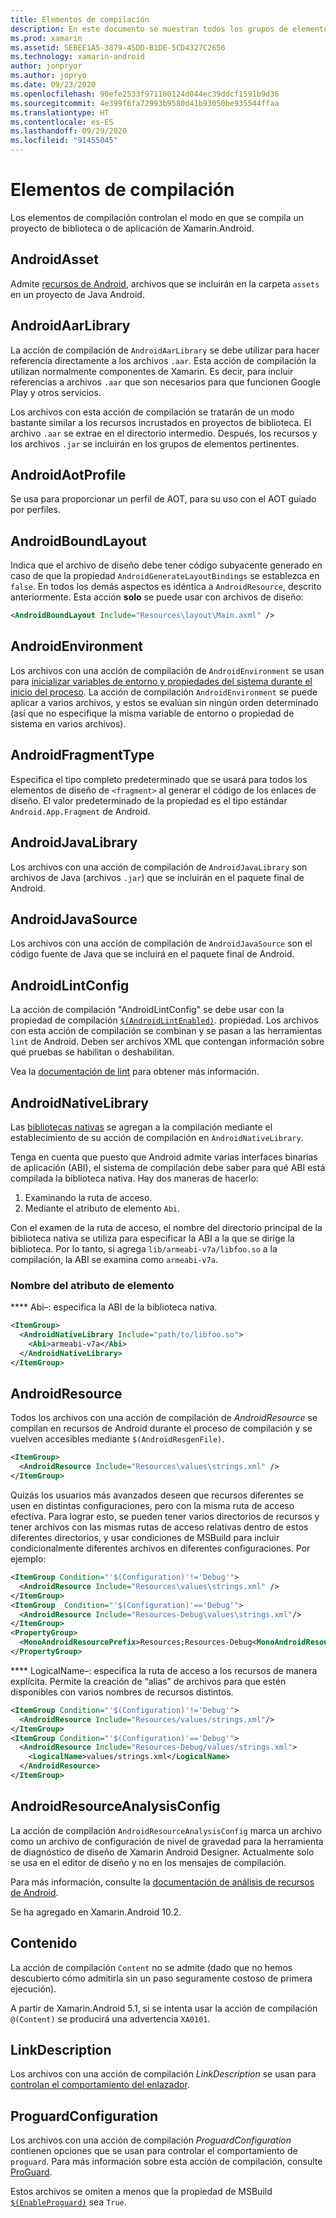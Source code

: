 ```yaml
---
title: Elementos de compilación
description: En este documento se muestran todos los grupos de elementos admitidos en el proceso de compilación de Xamarin.Android.
ms.prod: xamarin
ms.assetid: 5EBEE1A5-3879-45DD-B1DE-5CD4327C2656
ms.technology: xamarin-android
author: jonpryor
ms.author: jopryo
ms.date: 09/23/2020
ms.openlocfilehash: 90efe2533f971180124d044ec39ddcf1591b9d36
ms.sourcegitcommit: 4e399f6fa72993b9580d41b93050be935544ffaa
ms.translationtype: HT
ms.contentlocale: es-ES
ms.lasthandoff: 09/29/2020
ms.locfileid: "91455045"
---
```

# <a name="build-items"></a>Elementos de compilación

Los elementos de compilación controlan el modo en que se compila un proyecto de biblioteca o de aplicación de Xamarin.Android.

## <a name="androidasset"></a>AndroidAsset

Admite [recursos de Android](https://developer.android.com/guide/topics/resources/providing-resources#OriginalFiles), archivos que se incluirán en la carpeta `assets` en un proyecto de Java Android.

## <a name="androidaarlibrary"></a>AndroidAarLibrary

La acción de compilación de `AndroidAarLibrary` se debe utilizar para hacer referencia directamente a los archivos `.aar`. Esta acción de compilación la utilizan normalmente componentes de Xamarin. Es decir, para incluir referencias a archivos `.aar` que son necesarios para que funcionen Google Play y otros servicios.

Los archivos con esta acción de compilación se tratarán de un modo bastante similar a los recursos incrustados en proyectos de biblioteca. El archivo `.aar` se extrae en el directorio intermedio. Después, los recursos y los archivos `.jar` se incluirán en los grupos de elementos pertinentes.

## <a name="androidaotprofile"></a>AndroidAotProfile

Se usa para proporcionar un perfil de AOT, para su uso con el AOT guiado por perfiles.

## <a name="androidboundlayout"></a>AndroidBoundLayout

Indica que el archivo de diseño debe tener código subyacente generado en caso de que la propiedad `AndroidGenerateLayoutBindings` se establezca en `false`. En todos los demás aspectos es idéntica a `AndroidResource`, descrito anteriormente. Esta acción **solo** se puede usar con archivos de diseño:

```xml
<AndroidBoundLayout Include="Resources\layout\Main.axml" />
```

## <a name="androidenvironment"></a>AndroidEnvironment

Los archivos con una acción de compilación de `AndroidEnvironment` se usan para [inicializar variables de entorno y propiedades del sistema durante el inicio del proceso](~/android/deploy-test/environment.md).
La acción de compilación `AndroidEnvironment` se puede aplicar a varios archivos, y estos se evalúan sin ningún orden determinado (así que no especifique la misma variable de entorno o propiedad de sistema en varios archivos).

## <a name="androidfragmenttype"></a>AndroidFragmentType

Especifica el tipo completo predeterminado que se usará para todos los elementos de diseño de `<fragment>` al generar el código de los enlaces de diseño. El valor predeterminado de la propiedad es el tipo estándar `Android.App.Fragment` de Android.

## <a name="androidjavalibrary"></a>AndroidJavaLibrary

Los archivos con una acción de compilación de `AndroidJavaLibrary` son archivos de Java (archivos `.jar`) que se incluirán en el paquete final de Android.

## <a name="androidjavasource"></a>AndroidJavaSource

Los archivos con una acción de compilación de `AndroidJavaSource` son el código fuente de Java que se incluirá en el paquete final de Android.

## <a name="androidlintconfig"></a>AndroidLintConfig

La acción de compilación "AndroidLintConfig" se debe usar con la propiedad de compilación [`$(AndroidLintEnabled)`](~/android/deploy-test/building-apps/build-properties.md#androidlintenabled).
propiedad. Los archivos con esta acción de compilación se combinan y se pasan a las herramientas `lint` de Android. Deben ser archivos XML que contengan información sobre qué pruebas se habilitan o deshabilitan.

Vea la [documentación de lint](https://developer.android.com/studio/write/lint) para obtener más información.

## <a name="androidnativelibrary"></a>AndroidNativeLibrary

Las [bibliotecas nativas](~/android/platform/native-libraries.md) se agregan a la compilación mediante el establecimiento de su acción de compilación en `AndroidNativeLibrary`.

Tenga en cuenta que puesto que Android admite varias interfaces binarias de aplicación (ABI), el sistema de compilación debe saber para qué ABI está compilada la biblioteca nativa. Hay dos maneras de hacerlo:

1. Examinando la ruta de acceso.
2. Mediante el atributo de elemento `Abi`.

Con el examen de la ruta de acceso, el nombre del directorio principal de la biblioteca nativa se utiliza para especificar la ABI a la que se dirige la biblioteca. Por lo tanto, si agrega `lib/armeabi-v7a/libfoo.so` a la compilación, la ABI se examina como `armeabi-v7a`.

### <a name="item-attribute-name"></a>Nombre del atributo de elemento

**** Abi&ndash;: especifica la ABI de la biblioteca nativa.

```xml
<ItemGroup>
  <AndroidNativeLibrary Include="path/to/libfoo.so">
    <Abi>armeabi-v7a</Abi>
  </AndroidNativeLibrary>
</ItemGroup>
```

## <a name="androidresource"></a>AndroidResource

Todos los archivos con una acción de compilación de *AndroidResource* se compilan en recursos de Android durante el proceso de compilación y se vuelven accesibles mediante `$(AndroidResgenFile)`.

```xml
<ItemGroup>
  <AndroidResource Include="Resources\values\strings.xml" />
</ItemGroup>
```

Quizás los usuarios más avanzados deseen que recursos diferentes se usen en distintas configuraciones, pero con la misma ruta de acceso efectiva. Para lograr esto, se pueden tener varios directorios de recursos y tener archivos con las mismas rutas de acceso relativas dentro de estos diferentes directorios, y usar condiciones de MSBuild para incluir condicionalmente diferentes archivos en diferentes configuraciones. Por ejemplo:

```xml
<ItemGroup Condition="'$(Configuration)'!='Debug'">
  <AndroidResource Include="Resources\values\strings.xml" />
</ItemGroup>
<ItemGroup  Condition="'$(Configuration)'=='Debug'">
  <AndroidResource Include="Resources-Debug\values\strings.xml"/>
</ItemGroup>
<PropertyGroup>
  <MonoAndroidResourcePrefix>Resources;Resources-Debug<MonoAndroidResourcePrefix>
</PropertyGroup>
```

**** LogicalName&ndash;: especifica la ruta de acceso a los recursos de manera explícita. Permite la creación de &ldquo;alias&rdquo; de archivos para que estén disponibles con varios nombres de recursos distintos.

```xml
<ItemGroup Condition="'$(Configuration)'!='Debug'">
  <AndroidResource Include="Resources/values/strings.xml"/>
</ItemGroup>
<ItemGroup Condition="'$(Configuration)'=='Debug'">
  <AndroidResource Include="Resources-Debug/values/strings.xml">
    <LogicalName>values/strings.xml</LogicalName>
  </AndroidResource>
</ItemGroup>
```

## <a name="androidresourceanalysisconfig"></a>AndroidResourceAnalysisConfig

La acción de compilación `AndroidResourceAnalysisConfig` marca un archivo como un archivo de configuración de nivel de gravedad para la herramienta de diagnóstico de diseño de Xamarin Android Designer. Actualmente solo se usa en el editor de diseño y no en los mensajes de compilación.

Para más información, consulte la [documentación de análisis de recursos de Android](../../user-interface/android-designer/diagnostics.md).

Se ha agregado en Xamarin.Android 10.2.

## <a name="content"></a>Contenido

La acción de compilación `Content` no se admite (dado que no hemos descubierto cómo admitirla sin un paso seguramente costoso de primera ejecución).

A partir de Xamarin.Android 5.1, si se intenta usar la acción de compilación `@(Content)` se producirá una advertencia `XA0101`.

## <a name="linkdescription"></a>LinkDescription

Los archivos con una acción de compilación *LinkDescription* se usan para [controlan el comportamiento del enlazador](~/cross-platform/deploy-test/linker.md).

## <a name="proguardconfiguration"></a>ProguardConfiguration

Los archivos con una acción de compilación *ProguardConfiguration* contienen opciones que se usan para controlar el comportamiento de `proguard`. Para más información sobre esta acción de compilación, consulte [ProGuard](~/android/deploy-test/release-prep/proguard.md).

Estos archivos se omiten a menos que la propiedad de MSBuild [`$(EnableProguard)`](~/android/deploy-test/building-apps/build-properties.md#enableproguard)
sea `True`.